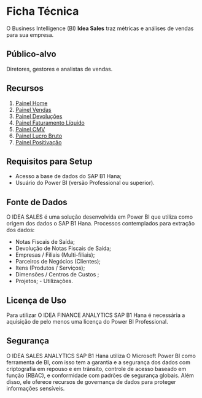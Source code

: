 # Ficha Técnica

O Business Intelligence (BI) **Idea Sales** traz métricas e análises de vendas para sua empresa.

## Público-alvo

Diretores, gestores e analistas de vendas.

## Recursos

1. [Painel Home](./home.md)
2. [Painel Vendas](./vendas.md)
3. [Painel Devoluções](./devolucoes.md)
4. [Painel Faturamento Líquido](./faturamento_liquido.md)
5. [Painel CMV](./cmv.md)
6. [Painel Lucro Bruto](./lucro_bruto.md)
7. [Painel Positivação](./positivacao.md)

## Requisitos para Setup

- Acesso a base de dados do SAP B1 Hana;
- Usuário do Power BI (versão Professional ou superior).

## Fonte de Dados

O IDEA SALES é uma solução desenvolvida em Power BI que utiliza como origem dos dados o SAP B1 Hana.
Processos contemplados para extração dos dados: 

- Notas Fiscais de Saída;
- Devolução de Notas Fiscais de Saída;
- Empresas / Filiais (Multi-filiais);
- Parceiros de Negócios (Clientes);
- Itens (Produtos / Serviços);
- Dimensões / Centros de Custos ;
- Projetos;
- Utilizações.

## Licença de Uso

Para utilizar O IDEA FINANCE ANALYTICS SAP B1 Hana é necessária a aquisição de pelo menos uma licença do Power BI Professional.

## Segurança

O IDEA SALES ANALYTICS SAP B1 Hana utiliza O Microsoft Power BI como ferramenta de BI, com isso tem a garantia e a segurança dos dados com criptografia em repouso e em trânsito, controle de acesso baseado em função (RBAC), e conformidade com padrões de segurança globais. Além disso, ele oferece recursos de governança de dados para proteger informações sensíveis.
